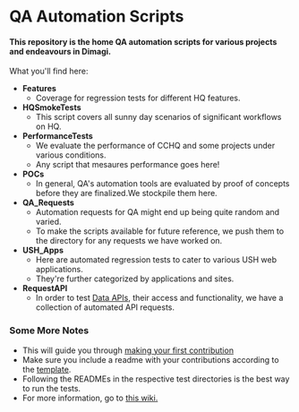 # QA Automation Scripts

#### This repository is the home QA automation scripts for various projects and endeavours in Dimagi.

What you'll find here:

- **Features**
  - Coverage for regression tests for different HQ features.
- **HQSmokeTests**
  - This script covers all sunny day scenarios of significant workflows on HQ.
- **PerformanceTests**
  - We evaluate the performance of CCHQ and some projects under various conditions. 
  - Any script that mesaures performance goes here!
- **POCs**
  - In general, QA's automation tools are evaluated by proof of concepts before they are finalized.We stockpile them here.
- **QA_Requests**
  - Automation requests for QA might end up being quite random and varied.
  - To make the scripts available for future reference, we push them to the directory for any requests we have worked on.
- **USH_Apps**
  - Here are automated regression tests to cater to various USH web applications.
  - They're further categorized by applications and sites.
- **RequestAPI**
  -  In order to test [Data APIs](https://confluence.dimagi.com/display/commcarepublic/Data+APIs), their access and functionality, we have a collection of automated API requests.



### Some More Notes

- This will guide you through  [making your first contribution](CONTRIBUTING.md)
- Make sure you include a readme with your contributions according to the [template](README%20TEMPLATE.md).
- Following the READMEs in the respective test directories is the best way to run the tests.
- For more information, go to [this wiki.](https://confluence.dimagi.com/pages/viewpage.action?spaceKey=GTD&title=QA+Automation)

